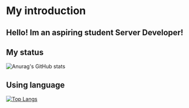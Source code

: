 # My introduction

## Hello! Im an aspiring student Server Developer!

## My status

![Anurag's GitHub stats](https://github-readme-stats.vercel.app/api?username=yousung1020&show_icons=true&theme=dark)

## Using language

[![Top Langs](https://github-readme-stats.vercel.app/api/top-langs/?username=깃허브아이디&layout=compact)](https://github.com/yousung1020/github-readme-stats)

